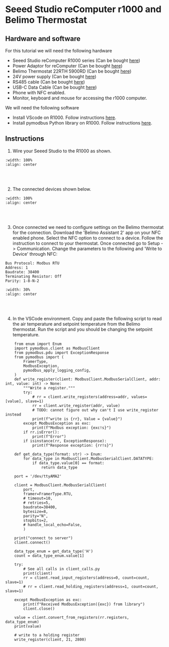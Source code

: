 # Seeed Studio reComputer r1000 and Belimo Thermostat

## Hardware and software
For this tutorial we will need the following hardware

- Seeed Studio reComputer R1000 series (Can be bought <a href="https://www.seeedstudio.com/reComputer-R1025-10-p-5895.html" target="_blank">here</a>)
- Power Adaptor for reComputer (Can be bought <a href="https://www.seeedstudio.com/Power-Adapter-12V-2A-EU-p-5732.html" target="_blank">here</a>)
- Belimo Thermostat 22RTH 5900RD (Can be bought <a href="https://blackhawksupply.com/products/belimo-22rth-5900d?variant=39943328530528" target="_blank">here</a>)
- 24V power supply (Can be bought <a href="https://www.amazon.com/dp/B09281KTS8?ref=nb_sb_ss_w_as-reorder_k1_1_5&amp=&crid=2KKGJ6OCSOW31&amp=&sprefix=24+v+" target="_blank">here</a>)
- RS485 cable (Can be bought <a href="https://www.amazon.com/Custom-Cable-Connection-Conductor-Stranded/dp/B0DN8LBHVX/ref=sr_1_9?crid=2EF2MFSKE9GUN&dib=eyJ2IjoiMSJ9.ZAoXBHFAV3jQ649WESWLq7Fblh5kXmKAn1_op-ndrzo37jN83uGhdVz5CY4HlBjQX9DCS-Ay3BZ7cFtt-JEgYeZLjRaJMMP26yjvnQ8zoEum73c-2KSAm87qCudWMXyR7YtPswt5J-ssUUhkjlNT7TtXm6oFdM9Ort6cTMzfElhz7hfXuk8E5avDdm2bNu0bUcXjIR2dtJ0tv0KNl6ZxajMCDLxkTX1-6YbI9sAGEAY.wfyvcxwkvMGA_17ZK3BV3J_2LgEdFHk3WgHqKTdz2SA&dib_tag=se&keywords=rs485%2Bcable%2B3%2Bwire&qid=1746563660&sprefix=rs485%2Bcable%2B3%2Bwire%2Caps%2C71&sr=8-9&th=1" target="_blank">here</a>)
- USB-C Data Cable (Can be bought <a href="https://www.amazon.com/dp/B087JMJSVC?ref=nb_sb_ss_w_as-reorder_k0_1_16&amp=&crid=3V52YX7OEX7W9&sprefix=usb%2Bc%2Bdata%2Bcable&th=1" target="_blank">here</a>)
- Phone with NFC enabled.
- Monitor, keyboard and mouse for accessing the r1000 computer.

We will need the following software

- Install VScode on R1000. Follow instructions <a href="https://code.visualstudio.com/" target="_blank">here</a>.
- Install pymodbus Python library on R1000. Follow instructions <a href="https://github.com/pymodbus-dev/pymodbus/?tab=readme-ov-file#install" target="_blank">here</a>.

## Instructions
1. Wire your Seeed Studio to the R1000 as shown.
```{image} ../../_static/r1k_tstat/r1k_tstat1.png
:width: 100%
:align: center
```
<br/><br/>

2. The connected devices shown below.
```{image} ../../_static/r1k_tstat/r1k_tstat2.jpg
:width: 100%
:align: center
```
<br/><br/>

3. Once connected we need to configure settings on the Belimo thermostat for the connection. Download the 'Belimo Assistant 2' app on your NFC enabled phone. Select the NFC option to connect to a device. Follow the instruction to connect to your thermostat. Once connected go to Setup -> Communication. Change the parameters to the following and 'Write to Device' through NFC:
```
Bus Protocol: Modbus RTU
Address: 1
Baudrate: 38400
Terminating Resistor: Off
Parity: 1-8-N-2
```
```{image} ../../_static/opta_tstat/opta_tstat3.png
:width: 30%
:align: center
```
<br/><br/>

4. In the VSCode environment. Copy and paste the following script to read the air temperature and setpoint temperature from the Belimo thermostat. Run the script and you should be changing the setpoint temperature.
``` {dropdown} modbus_rtu
    from enum import Enum
    import pymodbus.client as ModbusClient
    from pymodbus.pdu import ExceptionResponse
    from pymodbus import (
        FramerType,
        ModbusException,
        pymodbus_apply_logging_config,
    )
    def write_register(client: ModbusClient.ModbusSerialClient, addr: int, value: int) -> None:
        """Write a register."""
        try:
            # rr = client.write_registers(address=addr, values=[value], slave=1)
            rr = client.write_register(addr, value)
            # TODO: cannot figure out why can't I use write_register instead
            print(f"write is {rr}, Value = {value}")
        except ModbusException as exc:
            print(f"Modbus exception: {exc!s}")
        if rr.isError():
            print(f"Error")
        if isinstance(rr, ExceptionResponse):
            print(f"Response exception: {rr!s}")

    def get_data_type(format: str) -> Enum:
        for data_type in ModbusClient.ModbusSerialClient.DATATYPE:
            if data_type.value[0] == format:
                return data_type

    port = '/dev/ttyAMA2'

    client = ModbusClient.ModbusSerialClient(
        port,
        framer=FramerType.RTU,
        # timeout=10,
        # retries=5,
        baudrate=38400,
        bytesize=8,
        parity="N",
        stopbits=2,
        # handle_local_echo=False,
        )

    print("connect to server")
    client.connect()

    data_type_enum = get_data_type('H')
    count = data_type_enum.value[1]

    try:
        # See all calls in client_calls.py
        print(client)
        rr = client.read_input_registers(address=0, count=count, slave=1)
        # rr = client.read_holding_registers(address=1, count=count, slave=1)

    except ModbusException as exc:
        print(f"Received ModbusException({exc}) from library")
        client.close()

    value = client.convert_from_registers(rr.registers, data_type_enum)
    print(value)

    # write to a holding register 
    write_register(client, 21, 2800)
```